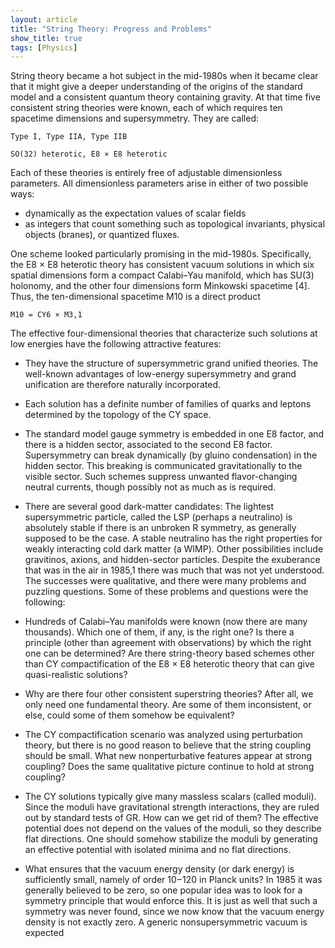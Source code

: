 ```yaml
---
layout: article
title: "String Theory: Progress and Problems"
show_title: true
tags: [Physics]
---
```


String theory became a hot subject in the mid-1980s when it became clear that it might give a deeper understanding of the origins of the standard model and a consistent quantum theory containing gravity. At that time five consistent string theories were known, each of which requires ten spacetime dimensions and supersymmetry. They are called:

`Type I, Type IIA, Type IIB`

`SO(32) heterotic, E8 × E8 heterotic`

Each of these theories is entirely free of adjustable dimensionless parameters. All dimensionless parameters arise in either of two possible ways:

- dynamically as the expectation values of scalar fields
- as integers that count something such as topological invariants, physical objects (branes), or quantized fluxes.

One scheme looked particularly promising in the mid-1980s. Specifically, the E8 × E8 heterotic theory has consistent vacuum solutions in which six spatial dimensions form a compact Calabi–Yau manifold, which has SU(3) holonomy, and the other four dimensions form Minkowski spacetime [4]. Thus, the ten-dimensional spacetime M10 is a direct product

`M10 = CY6 × M3,1`

The effective four-dimensional theories that characterize such solutions at low energies have the following attractive features:

- They have the structure of supersymmetric grand unified theories. The well-known advantages of low-energy supersymmetry and grand unification are therefore naturally incorporated.

- Each solution has a definite number of families of quarks and leptons determined by the topology of the CY space.

- The standard model gauge symmetry is embedded in one E8 factor, and there is a hidden sector, associated to the second E8 factor. Supersymmetry can break dynamically (by gluino condensation) in the hidden sector. This breaking is communicated gravitationally to the visible sector. Such schemes suppress unwanted flavor-changing neutral currents, though possibly not as much as is required.

- There are several good dark-matter candidates: The lightest supersymmetric particle, called the LSP (perhaps a neutralino) is absolutely stable if there is an unbroken R symmetry, as generally supposed to be the case. A stable neutralino has the right properties for weakly interacting cold dark matter (a WIMP). Other possibilities include gravitinos, axions, and hidden-sector particles. Despite the exuberance that was in the air in 1985,1 there was much that was not yet understood. The successes were qualitative, and there were many problems and puzzling questions. Some of these problems and questions were the following:

- Hundreds of Calabi–Yau manifolds were known (now there are many thousands). Which one of them, if any, is the right one? Is there a principle (other than agreement with observations) by which the right one can be determined? Are there string-theory based schemes other than CY compactification of the E8 × E8 heterotic theory that can give quasi-realistic solutions?

- Why are there four other consistent superstring theories? After all, we only need one fundamental theory. Are some of them inconsistent, or else, could some of them somehow be equivalent?

- The CY compactification scenario was analyzed using perturbation theory, but there is no good reason to believe that the string coupling should be small. What new nonperturbative features appear at strong coupling? Does the same qualitative picture continue to hold at strong coupling?

- The CY solutions typically give many massless scalars (called moduli). Since the moduli have gravitational strength interactions, they are ruled out by standard tests of GR. How can we get rid of them? The effective potential does not depend on the values of the moduli, so they describe flat directions. One should somehow stabilize the moduli by generating an effective potential with isolated minima and no flat directions.

- What ensures that the vacuum energy density (or dark energy) is sufficiently small, namely of order 10−120 in Planck units? In 1985 it was generally believed to be zero, so one popular idea was to look for a symmetry principle that would enforce this. It is just as well that such a symmetry was never found, since we now know that the vacuum energy density is not exactly zero. A generic nonsupersymmetric vacuum is expected
